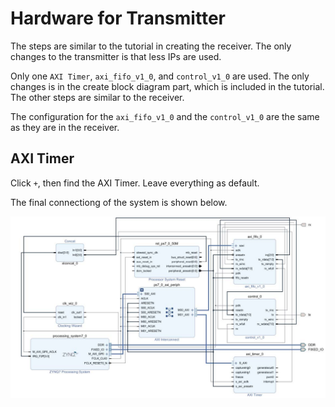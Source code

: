 # Hardware for Transmitter 

The steps are similar to the tutorial in creating the receiver. The only changes to the transmitter is that less IPs are used. 

Only one `AXI Timer`, `axi_fifo_v1_0`, and `control_v1_0` are used. The only changes is in the create block diagram part, which is included in the tutorial. The other steps are similar to the receiver. 

The configuration for the `axi_fifo_v1_0` and the `control_v1_0` are the same as they are in the receiver. 

## AXI Timer 

Click `+`, then find the AXI Timer. Leave everything as default. 

The final connectiong of the system is shown below. 

![Transmitter blockdiagram](./pics/transmitter/transmitterblock.jpg)  
